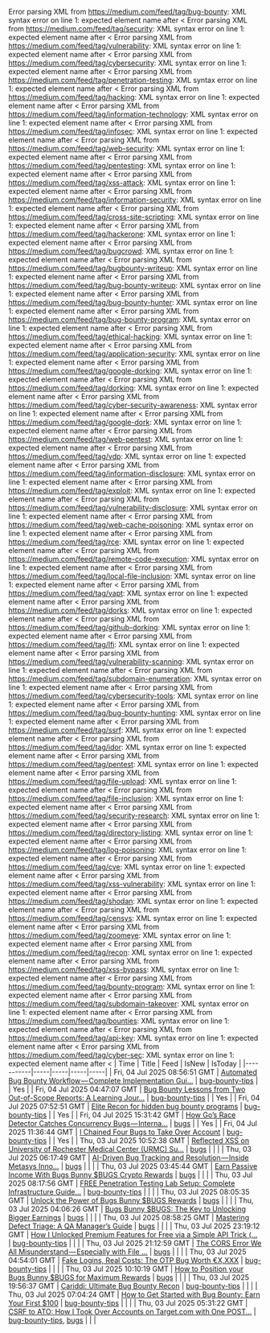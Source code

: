 Error parsing XML from https://medium.com/feed/tag/bug-bounty: XML syntax error on line 1: expected element name after <
Error parsing XML from https://medium.com/feed/tag/security: XML syntax error on line 1: expected element name after <
Error parsing XML from https://medium.com/feed/tag/vulnerability: XML syntax error on line 1: expected element name after <
Error parsing XML from https://medium.com/feed/tag/cybersecurity: XML syntax error on line 1: expected element name after <
Error parsing XML from https://medium.com/feed/tag/penetration-testing: XML syntax error on line 1: expected element name after <
Error parsing XML from https://medium.com/feed/tag/hacking: XML syntax error on line 1: expected element name after <
Error parsing XML from https://medium.com/feed/tag/information-technology: XML syntax error on line 1: expected element name after <
Error parsing XML from https://medium.com/feed/tag/infosec: XML syntax error on line 1: expected element name after <
Error parsing XML from https://medium.com/feed/tag/web-security: XML syntax error on line 1: expected element name after <
Error parsing XML from https://medium.com/feed/tag/pentesting: XML syntax error on line 1: expected element name after <
Error parsing XML from https://medium.com/feed/tag/xss-attack: XML syntax error on line 1: expected element name after <
Error parsing XML from https://medium.com/feed/tag/information-security: XML syntax error on line 1: expected element name after <
Error parsing XML from https://medium.com/feed/tag/cross-site-scripting: XML syntax error on line 1: expected element name after <
Error parsing XML from https://medium.com/feed/tag/hackerone: XML syntax error on line 1: expected element name after <
Error parsing XML from https://medium.com/feed/tag/bugcrowd: XML syntax error on line 1: expected element name after <
Error parsing XML from https://medium.com/feed/tag/bugbounty-writeup: XML syntax error on line 1: expected element name after <
Error parsing XML from https://medium.com/feed/tag/bug-bounty-writeup: XML syntax error on line 1: expected element name after <
Error parsing XML from https://medium.com/feed/tag/bug-bounty-hunter: XML syntax error on line 1: expected element name after <
Error parsing XML from https://medium.com/feed/tag/bug-bounty-program: XML syntax error on line 1: expected element name after <
Error parsing XML from https://medium.com/feed/tag/ethical-hacking: XML syntax error on line 1: expected element name after <
Error parsing XML from https://medium.com/feed/tag/application-security: XML syntax error on line 1: expected element name after <
Error parsing XML from https://medium.com/feed/tag/google-dorking: XML syntax error on line 1: expected element name after <
Error parsing XML from https://medium.com/feed/tag/dorking: XML syntax error on line 1: expected element name after <
Error parsing XML from https://medium.com/feed/tag/cyber-security-awareness: XML syntax error on line 1: expected element name after <
Error parsing XML from https://medium.com/feed/tag/google-dork: XML syntax error on line 1: expected element name after <
Error parsing XML from https://medium.com/feed/tag/web-pentest: XML syntax error on line 1: expected element name after <
Error parsing XML from https://medium.com/feed/tag/vdp: XML syntax error on line 1: expected element name after <
Error parsing XML from https://medium.com/feed/tag/information-disclosure: XML syntax error on line 1: expected element name after <
Error parsing XML from https://medium.com/feed/tag/exploit: XML syntax error on line 1: expected element name after <
Error parsing XML from https://medium.com/feed/tag/vulnerability-disclosure: XML syntax error on line 1: expected element name after <
Error parsing XML from https://medium.com/feed/tag/web-cache-poisoning: XML syntax error on line 1: expected element name after <
Error parsing XML from https://medium.com/feed/tag/rce: XML syntax error on line 1: expected element name after <
Error parsing XML from https://medium.com/feed/tag/remote-code-execution: XML syntax error on line 1: expected element name after <
Error parsing XML from https://medium.com/feed/tag/local-file-inclusion: XML syntax error on line 1: expected element name after <
Error parsing XML from https://medium.com/feed/tag/vapt: XML syntax error on line 1: expected element name after <
Error parsing XML from https://medium.com/feed/tag/dorks: XML syntax error on line 1: expected element name after <
Error parsing XML from https://medium.com/feed/tag/github-dorking: XML syntax error on line 1: expected element name after <
Error parsing XML from https://medium.com/feed/tag/lfi: XML syntax error on line 1: expected element name after <
Error parsing XML from https://medium.com/feed/tag/vulnerability-scanning: XML syntax error on line 1: expected element name after <
Error parsing XML from https://medium.com/feed/tag/subdomain-enumeration: XML syntax error on line 1: expected element name after <
Error parsing XML from https://medium.com/feed/tag/cybersecurity-tools: XML syntax error on line 1: expected element name after <
Error parsing XML from https://medium.com/feed/tag/bug-bounty-hunting: XML syntax error on line 1: expected element name after <
Error parsing XML from https://medium.com/feed/tag/ssrf: XML syntax error on line 1: expected element name after <
Error parsing XML from https://medium.com/feed/tag/idor: XML syntax error on line 1: expected element name after <
Error parsing XML from https://medium.com/feed/tag/pentest: XML syntax error on line 1: expected element name after <
Error parsing XML from https://medium.com/feed/tag/file-upload: XML syntax error on line 1: expected element name after <
Error parsing XML from https://medium.com/feed/tag/file-inclusion: XML syntax error on line 1: expected element name after <
Error parsing XML from https://medium.com/feed/tag/security-research: XML syntax error on line 1: expected element name after <
Error parsing XML from https://medium.com/feed/tag/directory-listing: XML syntax error on line 1: expected element name after <
Error parsing XML from https://medium.com/feed/tag/log-poisoning: XML syntax error on line 1: expected element name after <
Error parsing XML from https://medium.com/feed/tag/cve: XML syntax error on line 1: expected element name after <
Error parsing XML from https://medium.com/feed/tag/xss-vulnerability: XML syntax error on line 1: expected element name after <
Error parsing XML from https://medium.com/feed/tag/shodan: XML syntax error on line 1: expected element name after <
Error parsing XML from https://medium.com/feed/tag/censys: XML syntax error on line 1: expected element name after <
Error parsing XML from https://medium.com/feed/tag/zoomeye: XML syntax error on line 1: expected element name after <
Error parsing XML from https://medium.com/feed/tag/recon: XML syntax error on line 1: expected element name after <
Error parsing XML from https://medium.com/feed/tag/xss-bypass: XML syntax error on line 1: expected element name after <
Error parsing XML from https://medium.com/feed/tag/bounty-program: XML syntax error on line 1: expected element name after <
Error parsing XML from https://medium.com/feed/tag/subdomain-takeover: XML syntax error on line 1: expected element name after <
Error parsing XML from https://medium.com/feed/tag/bounties: XML syntax error on line 1: expected element name after <
Error parsing XML from https://medium.com/feed/tag/api-key: XML syntax error on line 1: expected element name after <
Error parsing XML from https://medium.com/feed/tag/cyber-sec: XML syntax error on line 1: expected element name after <
| Time | Title | Feed | IsNew | IsToday |
|-----------|-----|-----|-----|-----|
| Fri, 04 Jul 2025 08:56:51 GMT | [Automated Bug Bounty Workflow — Complete Implementation Gui...](https://freedium.cfd/https://medium.com/p/bb052356b4a5) | [bug-bounty-tips](https://medium.com/feed/tag/bug-bounty-tips) |  | Yes |
| Fri, 04 Jul 2025 04:47:07 GMT | [Bug Bounty Lessons from Two Out-of-Scope Reports: A Learning Jour...](https://freedium.cfd/https://medium.com/p/9db3e40ae587) | [bug-bounty-tips](https://medium.com/feed/tag/bug-bounty-tips) |  | Yes |
| Fri, 04 Jul 2025 07:52:51 GMT | [Elite Recon for hidden bug bounty programs](https://freedium.cfd/https://medium.com/p/5390cc5f5500) | [bug-bounty-tips](https://medium.com/feed/tag/bug-bounty-tips) |  | Yes |
| Fri, 04 Jul 2025 15:31:42 GMT | [How Go’s Race Detector Catches Concurrency Bugs — Interna...](https://freedium.cfd/https://medium.com/p/0f2d5f0488aa) | [bugs](https://medium.com/feed/tag/bugs) |  | Yes |
| Fri, 04 Jul 2025 11:36:44 GMT | [I Chained Four Bugs to Take Over Account](https://freedium.cfd/https://medium.com/p/d4ce0b00eef3) | [bug-bounty-tips](https://medium.com/feed/tag/bug-bounty-tips) |  | Yes |
| Thu, 03 Jul 2025 10:52:38 GMT | [Reflected XSS on University of Rochester Medical Center (URMC) Su...](https://freedium.cfd/https://medium.com/p/a08592b2febd) | [bugs](https://medium.com/feed/tag/bugs) |  |  |
| Thu, 03 Jul 2025 06:17:49 GMT | [AI-Driven Bug Tracking and Resolution — Inside Metasys Inno...](https://freedium.cfd/https://medium.com/p/670efb59dfe4) | [bugs](https://medium.com/feed/tag/bugs) |  |  |
| Thu, 03 Jul 2025 03:45:44 GMT | [Earn Passive Income With Bugs Bunny $BUGS Crypto Rewards](https://freedium.cfd/https://medium.com/p/afbbb3daf70f) | [bugs](https://medium.com/feed/tag/bugs) |  |  |
| Thu, 03 Jul 2025 08:17:56 GMT | [FREE Penetration Testing Lab Setup: Complete Infrastructure Guide...](https://freedium.cfd/https://medium.com/p/d2315074d846) | [bug-bounty-tips](https://medium.com/feed/tag/bug-bounty-tips) |  |  |
| Thu, 03 Jul 2025 08:05:35 GMT | [Unlock the Power of Bugs Bunny $BUGS Rewards](https://freedium.cfd/https://medium.com/p/1028e0173749) | [bugs](https://medium.com/feed/tag/bugs) |  |  |
| Thu, 03 Jul 2025 04:06:26 GMT | [Bugs Bunny $BUGS: The Key to Unlocking Bigger Earnings](https://freedium.cfd/https://medium.com/p/5641e5fc5a3a) | [bugs](https://medium.com/feed/tag/bugs) |  |  |
| Thu, 03 Jul 2025 08:58:25 GMT | [Mastering Defect Triage: A QA Manager’s Guide](https://freedium.cfd/https://medium.com/p/33e7a58c8d81) | [bugs](https://medium.com/feed/tag/bugs) |  |  |
| Thu, 03 Jul 2025 23:19:12 GMT | [How I Unlocked Premium Features for Free via a Simple API Trick (...](https://freedium.cfd/https://medium.com/p/ac1b4edba454) | [bug-bounty-tips](https://medium.com/feed/tag/bug-bounty-tips) |  |  |
| Thu, 03 Jul 2025 21:12:59 GMT | [The CORS Error We All Misunderstand — Especially with File ...](https://freedium.cfd/https://medium.com/p/80e616943f08) | [bugs](https://medium.com/feed/tag/bugs) |  |  |
| Thu, 03 Jul 2025 04:54:01 GMT | [Fake Logins, Real Costs: The OTP Bug Worth €X,XXX](https://freedium.cfd/https://medium.com/p/74a422791385) | [bug-bounty-tips](https://medium.com/feed/tag/bug-bounty-tips) |  |  |
| Thu, 03 Jul 2025 10:10:19 GMT | [How to Position your Bugs Bunny $BUGS for Maximum Rewards](https://freedium.cfd/https://medium.com/p/54ed4b5d7db3) | [bugs](https://medium.com/feed/tag/bugs) |  |  |
| Thu, 03 Jul 2025 19:56:37 GMT | [Cariddi: Ultimate Bug Bounty Recon](https://freedium.cfd/https://medium.com/p/354f44f8bc9d) | [bug-bounty-tips](https://medium.com/feed/tag/bug-bounty-tips) |  |  |
| Thu, 03 Jul 2025 07:04:24 GMT | [How to Get Started with Bug Bounty: Earn Your First $100](https://freedium.cfd/https://medium.com/p/7aaaff0d0407) | [bug-bounty-tips](https://medium.com/feed/tag/bug-bounty-tips) |  |  |
| Thu, 03 Jul 2025 05:31:22 GMT | [CSRF to ATO: How I Took Over Accounts on Target.com with One POST...](https://freedium.cfd/https://medium.com/p/3ab95112900c) | [bug-bounty-tips](https://medium.com/feed/tag/bug-bounty-tips), [bugs](https://medium.com/feed/tag/bugs) |  |  |

